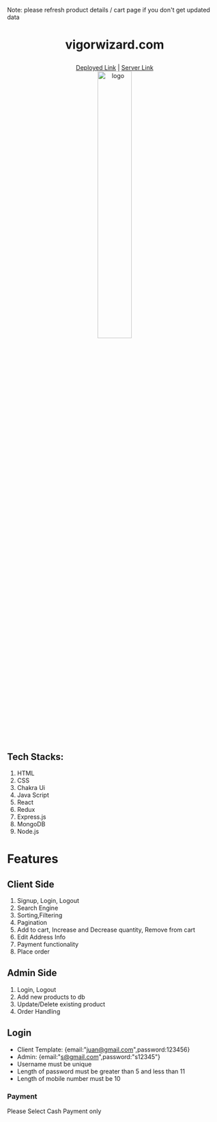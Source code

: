 Note: please refresh product details / cart page if you don't get updated data

# <p align="center" >vigorwizard.com</p>  
  <div align="center" ><a href="https://healthkart-ten.vercel.app/">Deployed Link</a> | <a href="https://healthkart-backend.onrender.com/">Server Link</a> </div>
  
  <div align="center"> <img width="40%" src="https://healthkart-ten.vercel.app/static/media/webLogo.93e99be5e0849bd646d7.png" alt="logo"></div>






## Tech Stacks:
   1. HTML
   2. CSS
   3. Chakra Ui
   4. Java Script
   5. React 
   6. Redux
   7. Express.js
   8. MongoDB
   9. Node.js
   
   
# Features

## Client Side
   1. Signup, Login, Logout
   2. Search Engine
   2. Sorting,Filtering
   3. Pagination
   4. Add to cart, Increase and Decrease quantity, Remove from cart
   5. Edit Address Info
   6. Payment functionality
   7. Place order
   
## Admin Side
   1. Login, Logout
   2. Add new products to db
   3. Update/Delete existing product
   4. Order Handling
   
   
   
   
   ## Login
   * Client Template: {email:"juan@gmail.com",password:123456}
   * Admin:           {email:"s@gmail.com",password:"s12345"}
   * Username must be unique
   * Length of password must be greater than 5 and less than 11
   * Length of mobile number must be 10

   
  

   
   ### Payment
   Please Select Cash Payment only
   
   
   
